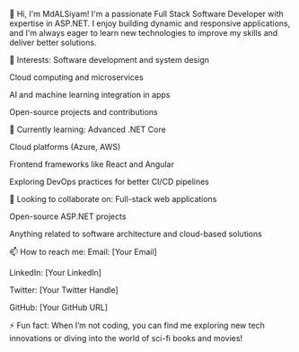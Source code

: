 👋 Hi, I'm MdALSiyam!
  I'm a passionate Full Stack Software Developer with expertise in ASP.NET. I enjoy building dynamic and responsive applications, and I'm always eager to learn new technologies to improve my skills and deliver better solutions.

👀 Interests:
  Software development and system design

  Cloud computing and microservices

  AI and machine learning integration in apps

  Open-source projects and contributions

🌱 Currently learning:
  Advanced .NET Core

  Cloud platforms (Azure, AWS)

  Frontend frameworks like React and Angular

  Exploring DevOps practices for better CI/CD pipelines

💞️ Looking to collaborate on:
  Full-stack web applications

  Open-source ASP.NET projects

  Anything related to software architecture and cloud-based solutions

📫 How to reach me:
  Email: [Your Email]

  LinkedIn: [Your LinkedIn]

  Twitter: [Your Twitter Handle]

  GitHub: [Your GitHub URL]

⚡ Fun fact:
When I’m not coding, you can find me exploring new tech innovations or diving into the world of sci-fi books and movies!
